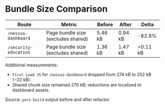 # Bundle Size Comparison

| Route | Metric | Before | After | Delta |
|-------|--------|--------|-------|-------|
| `/nessus-dashboard` | Page bundle size (excludes shared) | 5.46 kB | 0.94 kB | -82.8% |
| `/security-education` | Page bundle size (excludes shared) | 1.36 kB | 1.47 kB | +0.11 kB |

Additional measurements:

- `First Load JS` for `/nessus-dashboard` dropped from 274 kB to 252 kB (−22 kB).
- Shared chunk size remained 270 kB; reductions are localized to dashboard assets.

Source: `yarn build` output before and after refactor.
